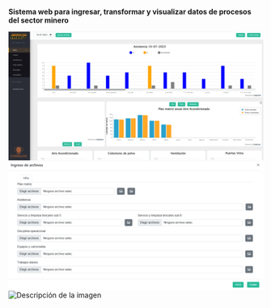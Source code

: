 **Sistema web para ingresar, transformar y visualizar datos de procesos del sector minero**

![Descripción de la imagen](./Imagenes_git/Panel.png)
![Descripción de la imagen](./Imagenes_git/Ingreso.png)
![Descripción de la imagen](./Imagenes_git/Información.png)
    

